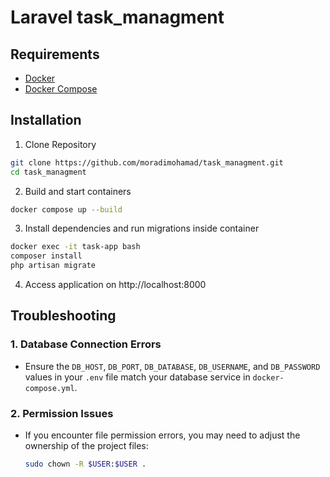 # Laravel task_managment

## Requirements
- [Docker](https://www.docker.com/)
- [Docker Compose](https://docs.docker.com/compose/)

## Installation
1. Clone Repository
```bash
git clone https://github.com/moradimohamad/task_managment.git
cd task_managment
```

2. Build and start containers
```bash
docker compose up --build
```

3. Install dependencies and run migrations inside container
```bash
docker exec -it task-app bash
composer install
php artisan migrate
```

4. Access application on http://localhost:8000

## Troubleshooting

### 1. Database Connection Errors
- Ensure the `DB_HOST`, `DB_PORT`, `DB_DATABASE`, `DB_USERNAME`, and `DB_PASSWORD` values in your `.env` file match your database service in `docker-compose.yml`.

### 2. Permission Issues
- If you encounter file permission errors, you may need to adjust the ownership of the project files:
  ```bash
  sudo chown -R $USER:$USER .
  ```
